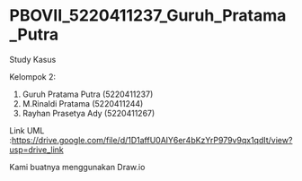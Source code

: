 # PBOVII_5220411237_Guruh_Pratama_Putra

Study Kasus

Kelompok 2:
1. Guruh Pratama Putra (5220411237)
2. M.Rinaldi Pratama (5220411244)
3. Rayhan Prasetya Ady (5220411267)

Link UML :https://drive.google.com/file/d/1D1affU0AlY6er4bKzYrP979v9qx1qdIt/view?usp=drive_link

Kami buatnya menggunakan Draw.io
